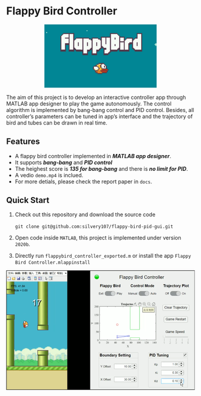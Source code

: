 # Flappy Bird Controller

<center>
  <img src=images/flappy-bird-3.jpg width="300" />
</center>

The aim of this project is to develop an interactive controller app through MATLAB app designer to play the game autonomously. The control algorithm is implemented by bang-bang control and PID control. Besides, all controller’s parameters can be tuned in app’s interface and the trajectory of bird and tubes can be drawn in real time.

## Features
- A flappy bird controller implemented in ***MATLAB app designer***.
- It supports ***bang-bang*** and ***PID control***
- The heighest score is ***135 for bang-bang*** and there is ***no limit for PID***.
- A vedio `demo.mp4` is inclued.
- For more detials, please check the report paper in `docs`.

## Quick Start

1. Check out this repository and download the source code

    `git clone git@github.com:silvery107/flappy-bird-pid-gui.git`

2. Open code inside `MATLAB`, this project is implemented under version `2020b`.
3. Directly run `flappybird_controller_exported.m` or install the app `Flappy Bird Controller.mlappinstall`

<!-- ![gui](images/gui.png) -->

![demo](images/demo.png)